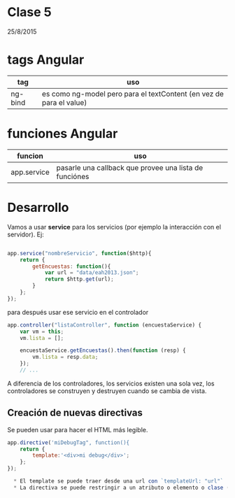 # Clase 5
25/8/2015

# tags Angular

tag              | uso
-----------------|------------------------------------------
ng-bind          | es como ng-model pero para el textContent (en vez de para el value)

# funciones Angular

funcion          |	uso
-----------------|-----
app.service      | pasarle una callback que provee una lista de funciónes



# Desarrollo

Vamos a usar **service** para los servicios (por ejemplo la interacción con el servidor). Ej:

```js

app.service("nombreServicio", function($http){
    return {
        getEncuestas: function(){
            var url = "data/eah2013.json";
            return $http.get(url);
        }
    };
});
```

para después usar ese servicio en el controlador

```js
app.controller("listaController", function (encuestaService) {
    var vm = this;
    vm.lista = [];

    encuestaService.getEncuestas().then(function (resp) {
        vm.lista = resp.data;
    });
    // ...
```

A diferencia de los controladores, los servicios existen una sola vez, los controladores se construyen y destruyen cuando se cambia de vista. 

## Creación de nuevas directivas

Se pueden usar para hacer el HTML más legible. 
```js
app.directive('miDebugTag", function(){
    return {
        template:'<div>mi debug</div>';
    };
});

  * El template se puede traer desde una url con `templateUrl: "url"`
  * La directiva se puede restringir a un atributo o elemento o clase (según su inicial). Ej: `restrict: "A"` (ojo con las directivas con elemento pueden fallar en Internet Explorer)
